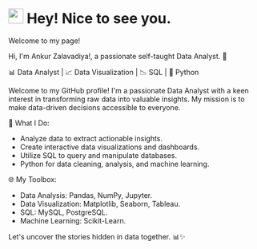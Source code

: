 <h1><img src="https://emojis.slackmojis.com/emojis/images/1531849430/4246/blob-sunglasses.gif?1531849430" width="30"/> Hey! Nice to see you.</h1>


<p>Welcome to my page! </p>
Hi, I'm Ankur Zalavadiya!, a passionate self-taught Data Analyst. 🚀
<p>

📊 Data Analyst | 📈 Data Visualization | 📉 SQL | 🧮 Python

Welcome to my GitHub profile! I'm a passionate Data Analyst with a keen interest in transforming raw data into valuable insights. My mission is to make data-driven decisions accessible to everyone.

🔬 What I Do:
- Analyze data to extract actionable insights.
- Create interactive data visualizations and dashboards.
- Utilize SQL to query and manipulate databases.
- Python for data cleaning, analysis, and machine learning.

🌐 My Toolbox:
- Data Analysis: Pandas, NumPy, Jupyter.
- Data Visualization: Matplotlib, Seaborn, Tableau.
- SQL: MySQL, PostgreSQL.
- Machine Learning: Scikit-Learn.


Let's uncover the stories hidden in data together. 📊✨
